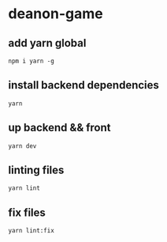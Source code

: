 # deanon-game

## add yarn global
```
npm i yarn -g
```
## install backend dependencies
```
yarn
```
## up backend && front
```
yarn dev
```
## linting files
```
yarn lint
```
## fix files
```
yarn lint:fix
```